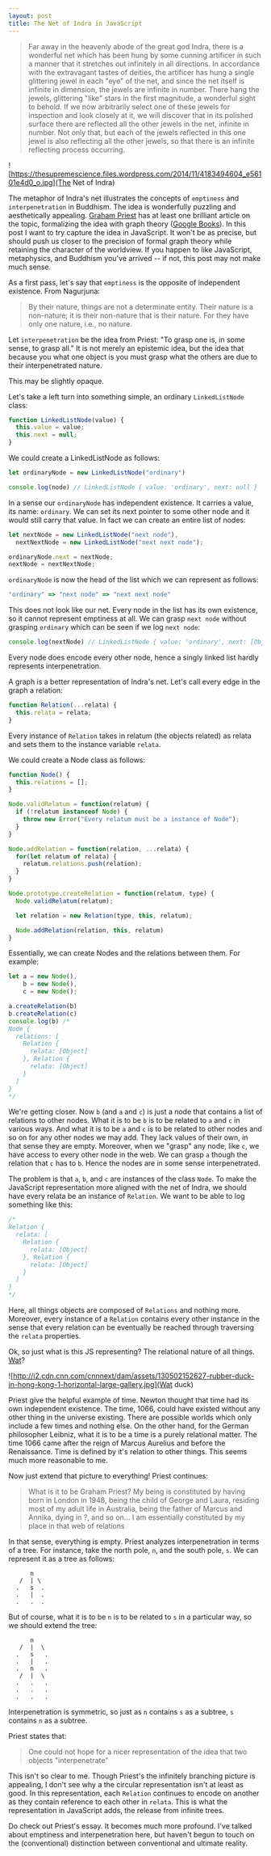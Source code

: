 ```yaml
---
layout: post
title: The Net of Indra in JavaScript
---
```


>Far away in the heavenly abode of the great god Indra, there is a wonderful net which has been hung by some cunning artificer in such a manner that it stretches out infinitely in all directions. In accordance with the extravagant tastes of deities, the artificer has hung a single glittering jewel in each "eye" of the net, and since the net itself is infinite in dimension, the jewels are infinite in number. There hang the jewels, glittering "like" stars in the first magnitude, a wonderful sight to behold. If we now arbitrarily select one of these jewels for inspection and look closely at it, we will discover that in its polished surface there are reflected all the other jewels in the net, infinite in number. Not only that, but each of the jewels reflected in this one jewel is also reflecting all the other jewels, so that there is an infinite reflecting process occurring.

![https://thesupremescience.files.wordpress.com/2014/11/4183494604_e56101e4d0_o.jpg](The Net of Indra)

The metaphor of Indra's net illustrates the concepts of `emptiness` and `interpenetration` in Buddhism. The idea is wonderfully puzzling and aesthetically appealing. [Graham Priest](https://www.google.com/search?q=graham+priest&oq=graham+priest&aqs=chrome..69i57j69i60j69i61l2j69i60j35i39.2254j0j4&sourceid=chrome&ie=UTF-8) has at least one brilliant article on the topic, formalizing the idea with graph theory ([Google Books](https://books.google.com/books?id=MMX9CAAAQBAJ&printsec=frontcover&source=gbs_atb#v=onepage&q=indra&f=false)). In this post I want to try capture the idea in JavaScript. It won't be as precise, but should push us closer to the precision of formal graph theory while retaining the character of the worldview. If you happen to like JavaScript, metaphysics, and Buddhism you've arrived -- if not, this post may not make much sense.

As a first pass, let's say that `emptiness` is the opposite of independent existence. From Nagurjuna:

> By their nature, things are not a determinate entity. Their nature is a non-nature; it is their non-nature that is their nature. For they have only one nature, i.e., no nature.

Let `interpenetration` be the idea from Priest: "To grasp one is, in some sense, to grasp all." It is not merely an epistemic idea, but the idea that because you what one object is you must grasp what the others are due to their interpenetrated nature.

This may be slightly opaque.

Let's take a left turn into something simple, an ordinary `LinkedListNode` class:

```javascript
function LinkedListNode(value) {
  this.value = value;
  this.next = null;
}
```

We could create a LinkedListNode as follows:

```javascript
let ordinaryNode = new LinkedListNode("ordinary")

console.log(node) // LinkedListNode { value: 'ordinary', next: null }
```

In a sense our `ordinaryNode` has independent existence. It carries a value, its name: `ordinary`. We can set its next pointer to some other node and it would still carry that value. In fact we can create an entire list of nodes:

```javascript
let nextNode = new LinkedListNode("next node"),
  nextNextNode = new LinkedListNode("next next node");

ordinaryNode.next = nextNode;
nextNode = nextNextNode;
```

`ordinaryNode` is now the head of the list which we can represent as follows:

```javascript
"ordinary" => "next node" => "next next node"
```

This does not look like our net. Every node in the list has its own existence, so it cannot represent emptiness at all. We can grasp `next node` without grasping `ordinary` which can be seen if we log `next node`:

```javascript
console.log(nextNode) // LinkedListNode { value: 'ordinary', next: [Object] }
```

Every node does encode every other node, hence a singly linked list hardly represents interpenetration.

A graph is a better representation of Indra's net. Let's call every edge in the graph a relation:

```javascript
function Relation(...relata) {
  this.relata = relata;
}
```

Every instance of `Relation` takes in relatum (the objects related) as relata
and sets them to the instance variable `relata`.

We could create a Node class as follows:

```javascript
function Node() {
  this.relations = [];
}

Node.validRelatum = function(relatum) {
  if (!relatum instanceof Node) {
    throw new Error("Every relatum must be a instance of Node");
  }
}

Node.addRelation = function(relation, ...relata) {
  for(let relatum of relata) {
    relatum.relations.push(relation);
  }
}

Node.prototype.createRelation = function(relatum, type) {
  Node.validRelatum(relatum);

  let relation = new Relation(type, this, relatum);

  Node.addRelation(relation, this, relatum)
}
```

Essentially, we can create Nodes and the relations between them. For example:

```javascript
let a = new Node(),
    b = new Node(),
    c = new Node();

a.createRelation(b)
b.createRelation(c)
console.log(b) /*
Node {
  relations: [
    Relation {
      relata: [Object]
    }, Relation {
      relata: [Object]
    }
  ]
}
*/
```

We're getting closer. Now `b` (and `a` and `c`) is just a node that contains a list of relations to other nodes. What it is to be `b` is to be related to `a` and `c` in various ways. And what it is to be `a` and `c` is to be related to other nodes and so on for any other nodes we may add. They lack values of their own, in that sense they are empty. Moreover, when we "grasp" any node, like `c`, we have access to every other node in the web. We can grasp `a` though the relation that `c` has to `b`. Hence the nodes are in some sense interpenetrated.

The problem is that `a`, `b`, and `c` are instances of the class `Node`. To make the JavaScript representation more aligned with the net of Indra, we should have every relata be an instance of `Relation`. We want to be able to log something like this:

```JavaScript
/*
Relation {
  relata: [
    Relation {
      relata: [Object]
    }, Relation {
      relata: [Object]
    }
  ]
}
*/
```
Here, all things objects are composed of `Relations` and nothing more. Moreover, every instance of a `Relation` contains every other instance in the sense that every relation can be eventually be reached through traversing the `relata` properties.

Ok, so just what is this JS representing? The relational nature of all things. [Wat](https://www.destroyallsoftware.com/talks/wat)?

![http://i2.cdn.cnn.com/cnnnext/dam/assets/130502152627-rubber-duck-in-hong-kong-1-horizontal-large-gallery.jpg](Wat duck)

Priest give the helpful example of time. Newton thought that time had its own independent existence. The time, 1066, could have existed without any other thing in the universe existing. There are possible worlds which only include a few times and nothing else. On the other hand, for the German philosopher Leibniz, what it is to be a time is a purely relational matter. The time 1066 came after the reign of Marcus Aurelius and before the Renaissance. Time is defined by it's relation to other things. This seems much more reasonable to me.

Now just extend that picture to everything! Priest continues:

> What is it to be Graham Priest? My being is constituted by having born in London in 1948, being the child of George and Laura, residing most of my adult life in Australia, being the father of Marcus and Annika, dying in ?, and so on... I am essentially constituted by my place in that web of relations

In that sense, everything is empty. Priest analyzes interpenetration in terms of a tree. For instance, take the north pole, `n`, and the south pole, `s`. We can represent it as a tree as follows:

```text
      n
   /  | \
  .   s  .
  .   |  .
  .   .  .
```

But of course, what it is to be `n` is to be related to `s` in a particular way, so we should extend the tree:

```text
      n
   /  |  \
  .   s   .
  .   |   .
  .   n   .
   /  |  \
  .   .   .
  .   .   .
  .   .   .
```

Interpenetration is symmetric, so just as `n` contains `s` as a subtree, `s` contains `n` as a subtree.

Priest states that:

> One could not hope for a nicer representation of the idea that two objects "interpenetrate"

This isn't so clear to me. Though Priest's the infinitely branching picture is appealing, I don't see why a the circular representation isn't at least as good. In this representation, each `Relation` continues to encode on another as they contain reference to each other in `relata`. This is what the representation in JavaScript adds, the release from infinite trees.

Do check out Priest's essay. It becomes much more profound. I've talked about emptiness and interpenetration here, but haven't begun to touch on the (conventional) distinction between conventional and ultimate reality.
